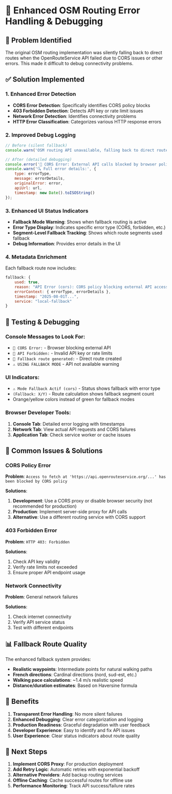 # 🔧 Enhanced OSM Routing Error Handling & Debugging

## 🚨 Problem Identified
The original OSM routing implementation was silently falling back to direct routes when the OpenRouteService API failed due to CORS issues or other errors. This made it difficult to debug connectivity problems.

## ✅ Solution Implemented

### 1. **Enhanced Error Detection**
- **CORS Error Detection**: Specifically identifies CORS policy blocks
- **403 Forbidden Detection**: Detects API key or rate limit issues  
- **Network Error Detection**: Identifies connectivity problems
- **HTTP Error Classification**: Categorizes various HTTP response errors

### 2. **Improved Debug Logging**
```javascript
// Before (silent fallback)
console.warn('OSM routing API unavailable, falling back to direct route:', error);

// After (detailed debugging)
console.error('🚨 CORS Error: External API calls blocked by browser policy');
console.warn('🔍 Full error details:', {
    type: errorType,
    message: errorDetails,
    originalError: error,
    apiUrl: url,
    timestamp: new Date().toISOString()
});
```

### 3. **Enhanced UI Status Indicators**
- **Fallback Mode Warning**: Shows when fallback routing is active
- **Error Type Display**: Indicates specific error type (CORS, forbidden, etc.)
- **Segment-Level Fallback Tracking**: Shows which route segments used fallback
- **Debug Information**: Provides error details in the UI

### 4. **Metadata Enrichment**
Each fallback route now includes:
```javascript
fallback: {
    used: true,
    reason: "API Error (cors): CORS policy blocking external API access",
    errorContext: { errorType, errorDetails },
    timestamp: "2025-08-01T...",
    service: "local-fallback"
}
```

## 🧪 Testing & Debugging

### Console Messages to Look For:
- `🚨 CORS Error:` - Browser blocking external API
- `🚨 API Forbidden:` - Invalid API key or rate limits
- `🔄 Fallback route generated:` - Direct route created
- `⚠️ USING FALLBACK MODE` - API not available warning

### UI Indicators:
- `⚠️ Mode Fallback Actif (cors)` - Status shows fallback with error type
- `(Fallback: X/Y)` - Route calculation shows fallback segment count
- Orange/yellow colors instead of green for fallback modes

### Browser Developer Tools:
1. **Console Tab**: Detailed error logging with timestamps
2. **Network Tab**: View actual API requests and CORS failures
3. **Application Tab**: Check service worker or cache issues

## 🔧 Common Issues & Solutions

### CORS Policy Error
**Problem**: `Access to fetch at 'https://api.openrouteservice.org/...' has been blocked by CORS policy`

**Solutions**:
1. **Development**: Use a CORS proxy or disable browser security (not recommended for production)
2. **Production**: Implement server-side proxy for API calls
3. **Alternative**: Use a different routing service with CORS support

### 403 Forbidden Error
**Problem**: `HTTP 403: Forbidden`

**Solutions**:
1. Check API key validity
2. Verify rate limits not exceeded  
3. Ensure proper API endpoint usage

### Network Connectivity
**Problem**: General network failures

**Solutions**:
1. Check internet connectivity
2. Verify API service status
3. Test with different endpoints

## 📊 Fallback Route Quality

The enhanced fallback system provides:
- **Realistic waypoints**: Intermediate points for natural walking paths
- **French directions**: Cardinal directions (nord, sud-est, etc.)
- **Walking pace calculations**: ~1.4 m/s realistic speed
- **Distance/duration estimates**: Based on Haversine formula

## 🎯 Benefits

1. **Transparent Error Handling**: No more silent failures
2. **Enhanced Debugging**: Clear error categorization and logging
3. **Production Readiness**: Graceful degradation with user feedback
4. **Developer Experience**: Easy to identify and fix API issues
5. **User Experience**: Clear status indicators about route quality

## 🔄 Next Steps

1. **Implement CORS Proxy**: For production deployment
2. **Add Retry Logic**: Automatic retries with exponential backoff
3. **Alternative Providers**: Add backup routing services
4. **Offline Caching**: Cache successful routes for offline use
5. **Performance Monitoring**: Track API success/failure rates
